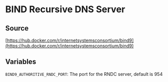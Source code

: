 # BIND Recursive DNS Server

## Source
[https://hub.docker.com/r/internetsystemsconsortium/bind9](https://hub.docker.com/r/internetsystemsconsortium/bind9)

## Variables
`BIND9_AUTHORITIVE_RNDC_PORT`: The port for the RNDC server, default is 954 <br>
